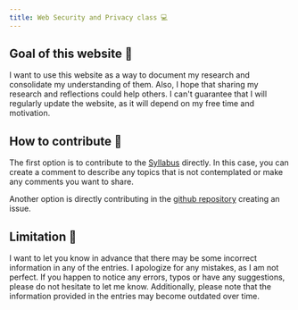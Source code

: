 ```yaml
---
title: Web Security and Privacy class 💻
---
```


## Goal of this website 🎯

I want to use this website as a way to document my research and consolidate my understanding of them. Also, I hope that sharing my research and reflections could help others. I can't guarantee that I will regularly update the website, as it will depend on my free time and motivation.

## How to contribute 🔨

The first option is to contribute to the [Syllabus](https://docs.google.com/document/d/1TQdDSg5UxOTd921etxHpi26TO-_0fW9X4wm_19ZiI5o/edit?usp=sharing) directly. In this case, you can create a comment to describe any topics that is not contemplated or make any comments you want to share.

Another option is directly contributing in the [github repository](https://github.com/AlbertoFDR/web-security-class) creating an issue.

## Limitation 🚨

I want to let you know in advance that there may be some incorrect information in any of the entries. I apologize for any mistakes, as I am not perfect. If you happen to notice any errors, typos or have any suggestions, please do not hesitate to let me know. Additionally, please note that the information provided in the entries may become outdated over time.
